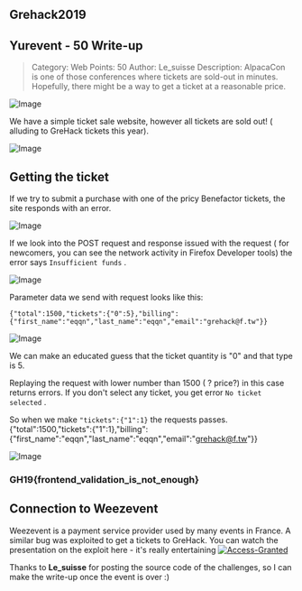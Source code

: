 ## Grehack2019 

## Yurevent - 50 Write-up

>Category: Web
>Points: 50
>Author: Le_suisse 
>Description:
>AlpacaCon is one of those conferences where tickets are sold-out in minutes. Hopefully, there might be a way to get a ticket at a reasonable price.

![Image](https://eqqn.github.io/images/alpaca1.png)

We have a simple ticket sale website, however all tickets are sold out! ( alluding to GreHack tickets this year).

![Image](https://eqqn.github.io/images/alpaca2.png)

## Getting the ticket

If we try to submit a purchase with one of the pricy Benefactor tickets, the site responds with an error.

![Image](https://eqqn.github.io/images/alpaca3.png)

If we look into the POST request and response issued with the request ( for newcomers, you can see the network activity in Firefox Developer tools) the error says `Insufficient funds` .

![Image](https://eqqn.github.io/images/alpaca4.png)

Parameter data we send with request looks like this:

```
{"total":1500,"tickets":{"0":5},"billing":{"first_name":"eqqn","last_name":"eqqn","email":"grehack@f.tw"}}
```

![Image](https://eqqn.github.io/images/alpaca6.png)

We can make an educated guess that the ticket quantity is "0" and that type is 5. 

Replaying the request with lower number than 1500 ( ? price?) in this case returns errors. If you don't select any ticket, you get error
`No ticket selected` . 

So when we make ` "tickets":{"1":1} ` the requests passes. 
{"total":1500,"tickets":{"1":1},"billing":{"first_name":"eqqn","last_name":"eqqn","email":"grehack@f.tw"}}

![Image](https://eqqn.github.io/images/alpaca5.png)

### GH19{frontend_validation_is_not_enough}

## Connection to Weezevent

Weezevent is a payment service provider used by many events in France. A similar bug was exploited to get a tickets to GreHack. You can watch the presentation on the exploit here - it's really entertaining
[![Access-Granted](https://i.ytimg.com/vi_webp/h3evjbGnT1Y/sddefault.webp)](https://www.youtube.com/watch?v=h3evjbGnT1Y)

Thanks to **Le_suisse** for posting the source code of the challenges, so I can make the write-up once the event is over :)
